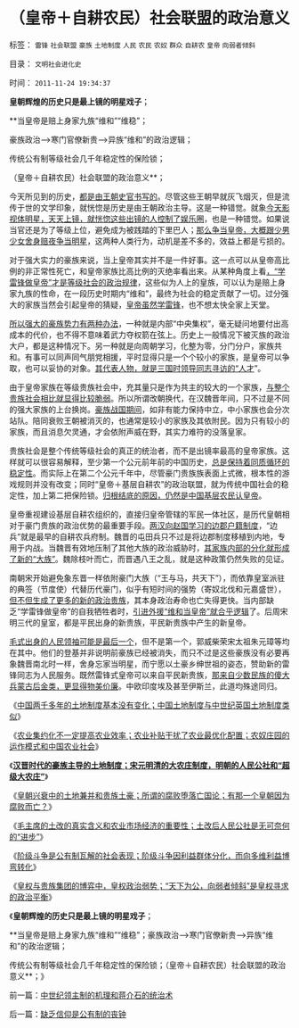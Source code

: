 # （皇帝＋自耕农民）社会联盟的政治意义

标签： `雷锋` `社会联盟` `豪族` `土地制度` `人民` `农民` `农奴` `群众` `自耕农` `皇帝` `向弱者倾斜` 

目录： `文明社会进化史`

时间： `2011-11-24 19:34:37`

**皇朝辉煌的历史只是最上镜的明星戏子**；

**当皇帝是赔上身家九族“维和”“维稳”；

豪族政治——>寒门官僚新贵——>异族“维和”的政治逻辑；

传统公有制等级社会几千年稳定性的保险锁；

（皇帝＋自耕农民）社会联盟的政治意义**；

今天所见到的历史，[都是由王朝史官书写的](../../../2009/8/22/刀笔吏之史诗与史实.md)。尽管这些王朝早就灰飞烟灭，但是流传于世的文学印象，就恍惚是历史是由王朝政治主导。这是一种错觉。就象[今天影视体明星，天天上镜，就恍惚这些出镜的人控制了娱乐圈](../../../2010/2/23/当明星搏出名有啥好处.md)，也是一种错觉。如果说当官还是为了等级上位，避免成为被践踏的下里巴人；[那么争当皇帝，大概跟少男少女舍身赔夜争当明星](../../../2010/12/4/亲兄弟要明算帐；道德忠诚只会加深矛盾.md)，这两种人类行为，动机是差不多的，效益上都是亏损的。

对于强大实力的豪族来说，当上皇帝其实并不是一件好事。这一点可以从皇帝高比例的非正常性死亡，和皇帝家族比高比例的灭绝率看出来。从某种角度上看[，“学雷锋做皇帝”才是等级社会的政治规律](../../../2010/11/5/风萧萧兮台伯寒，老头当皇帝兮不复返.md)，这些似为人上的皇族，可以认为是赔上身家九族的性命，在一段历史时期内“维和”，最终为社会的稳定贡献了一切。过分强大的家族当然会引起皇帝的猜疑，[皇帝虽然学雷锋](../../../2010/11/6/学雷锋做皇帝；斯巴达克斯二世.md)，也不想太快全家上天堂。

[所以强大的豪族势力有两种办法](../../../2010/5/15/中央集权社会危机时成为一盘散沙.md)，一种就是内部“中央集权”，毫无疑问地要付出高成本的代价，也不得不意味着武力夺权箭在弦上。历史上一般情况下被灭族的政治大户，都是这种情况下。另一种就是向周朝学习，化整为零，分门分户，家族共和。有事可以同声同气朋党相援，平时显得只是一个个较小的家族，是皇帝可以争取，也可以妥协的对象。[其代表人物，就是三国时领导同志寻访的“人才](../../../2010/12/12/为什么专制帝国灭亡后多是蛮族胜出？.md)”。

由于皇帝家族在等级贵族社会中，充其量只是作为共主的较大的一个家族，[与整个贵族社会相比就显得比较脆弱](../../../2010/11/30/孔庆东老师玩政治是举重若轻啊.md)。所以所谓改朝换代，在汉魏晋年间，只不过是不同的强大家族的上台换岗。[豪族战国期间](../../../2009/2/11/好心可能办坏事：西汉和王莽朝的经济危机.md)，如非有能力保持中立，中小家族也会分次站队。陪同衰败王朝被消灭的，也通常是较小的家族及其依附民。因为只有较小的家族，而且消息欠灵通，才会依附声威在野，其实力难符的没落皇家。

贵族社会是整个传统等级社会的真正的统治者，而不是出镜率最高的皇帝家族。这样就可以很容易解释，至少第一个公元前年前的中国历史，[总是保持着同质循环的稳定性](../../../2011/8/16/胡乱反政府，就是反民主.md)。而实际上在第二个公元千年中，尽管豪门贵族族表面上式微，根本性的游戏规则并没有改变；同时“皇帝＋基层自耕农”的政治联盟，就为传统中国社会的稳定性，加上第二把保险锁。[归根结底的原因，仍然是中国基层农民认皇帝](../../../2011/11/17/贵族蔑视平民，富人鄙视穷人.md)。

皇帝重视建设基层自耕农组织的，直接归皇帝管辖的军民一体社区，是历代皇朝相对于豪门贵族的政治优势的最重要手段。[两汉向赵国学习的边郡户籍制度](../../../2010/6/9/李牧大胜匈奴即赵国失败.md)，“边兵”就是最早的自耕农兵府制。魏晋的屯田兵只不过是将边郡制度移植到内地，专用于内战。当魏晋有效地压制了其他大族的政治威胁时，[其家族内部的分化就形成了新的“大族”](../../../2010/12/11/中央集权崩溃反而有政治优势.md)。魏除枝叶而亡，而晋遇八王之乱，就是这种政策仍然失败的见证。

南朝宋开始避免象东晋一样依附豪门大族（“王与马，共天下”），而依靠皇室派驻的典签（节度使）代替历代豪门，似乎有短时间的强势（寄奴北伐和元嘉盛世），[但不但生成了更多的新的政治贵族](../../../2010/5/5/古埃及的历史不是法老的历史.md)，其本身政治寿命也亡失得更快。当内部缺乏“学雷锋做皇帝”的自我牺牲者时，[引进外援“维和当皇帝”就合乎逻辑](../../../2010/5/13/“入侵者”和“乱世结束者”常常是外族雇佣军.md)了。后周宋明三代的皇室，都是平民出身的新贵族，平民新贵族中产生的新皇帝。

[毛式出身的人民领袖可能是最后一个](http://darthvad.blog.sohu.com/172126057.html)，但不是第一个，郭威柴荣宋太祖朱元璋等均在其中。他们的登基并非说明前豪族已经被消失，而只不过是这些豪族没有必要再象魏晋南北时一样，舍身忘家当明星，而宁愿以土豪乡绅世祖的姿态，赞助新的雷锋同志为人民服务。既然雷锋式皇帝可以来自平民新贵族，[那来自少数民族的傻大兵蒙古后金类，更显得物美价廉](../../../2010/12/16/金朝与宋朝经济发展水平大致相当.md)。中欧印度埃及甚至伊斯兰，此道均殊途同归。

《[中国两千多年的土地制度基本没有变化；中国土地制度与中世纪英国土地制度类似](../../../2011/11/22/旧社会和英国中世纪的土地制度.md)》

《[农业集约化不一定提高农业效率；农业补贴干扰了农业最优化配置；农奴庄园的运作模式和中国农业社会](../../../2011/11/22/农业集约化不一定提高效率；农业补贴降低了生产效率；.md)》

《[**汉晋时代的豪族主导的土地制度；宋元明清的大农庄制度，明朝的人民公社和“超级大农庄”**](../../../2011/11/23/中国土地制度的简史.md)》

《[皇朝兴衰中的土地兼并和贵族土豪；所谓的腐败堕落亡国论；有那一个皇朝因为腐败而亡？](../../../2011/11/23/皇朝兴衰中的土地兼并和贵族土豪.md)》

《[毛主席的土改的真实含义和农业市场经济的重要性；土改后人民公社是无可奈何的“进步”](../../../2011/11/23/土改和人民公社之间的市场经济的重要性.md)》

《[阶级斗争是公有制瓦解的社会表现；阶级斗争因利益群体分化，而向多维利益博弯转化](../../../2011/11/23/阶级斗争是公有制瓦解的社会表现.md)》

《[皇权与贵族集团的博弈中，皇权政治弱势；“天下为公，向弱者倾斜”是皇权寻求的政治平衡](../../../2011/11/24/中世纪领主制的机理和蒋介石的统治术.md)》

《**皇朝辉煌的历史只是最上镜的明星戏子**；

**当皇帝是赔上身家九族“维和”“维稳”；豪族政治——>寒门官僚新贵——>异族“维和”的政治逻辑；

传统公有制等级社会几千年稳定性的保险锁；（皇帝＋自耕农民）社会联盟的政治意义**；》



前一篇：[中世纪领主制的机理和蒋介石的统治术](../../../2011/11/24/中世纪领主制的机理和蒋介石的统治术.md)

后一篇：[缺乏信仰是公有制的丧钟](../../../2011/11/24/缺乏信仰是公有制的丧钟.md)